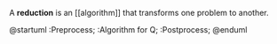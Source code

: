 A **reduction** is an [[algorithm]] that transforms one problem to another.

@startuml
:Preprocess;
:Algorithm for Q;
:Postprocess;
@enduml